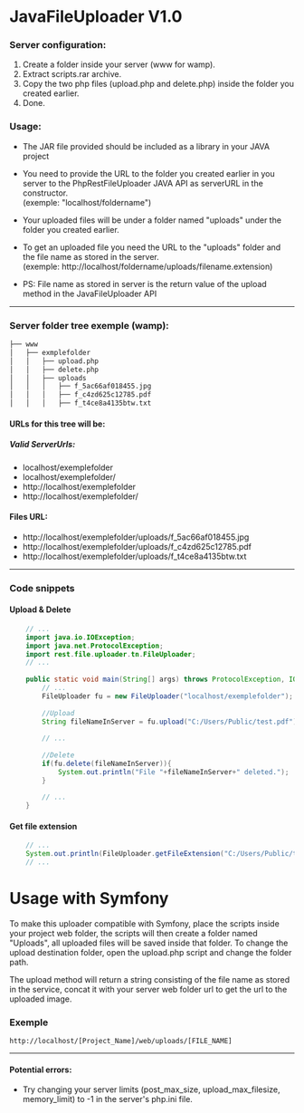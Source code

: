 # JavaFileUploader V1.0

### Server configuration:
1. Create a folder inside your server (www for wamp).
2. Extract scripts.rar archive.
3. Copy the two php files (upload.php and delete.php) inside the folder you created earlier.
4. Done.


### Usage:
* The JAR file provided should be included as a library in your JAVA project

* You need to provide the URL to the folder you created earlier in you server to the PhpRestFileUploader JAVA API as serverURL in the constructor.<br/>(exemple: "localhost/foldername")

* Your uploaded files will be under a folder named "uploads" under the folder you created earlier.

* To get an uploaded file you need the URL to the "uploads" folder and the file name as stored in the server.<br/>(exemple: http://localhost/foldername/uploads/filename.extension)

* PS: File name as stored in server is the return value of the upload method in the JavaFileUploader API

- - - -

### Server folder tree exemple (wamp):
```bash
├── www
│   ├── exmplefolder
│   │   ├── upload.php
│   │   ├── delete.php
│   │   ├── uploads
│   │   │   ├── f_5ac66af018455.jpg
│   │   │   ├── f_c4zd625c12785.pdf
│   │   │   ├── f_t4ce8a4135btw.txt
```

#### URLs for this tree will be:

##### Valid ServerUrls: 
* localhost/exemplefolder
* localhost/exemplefolder/
* http://localhost/exemplefolder
* http://localhost/exemplefolder/

#### Files URL: 
* http://localhost/exemplefolder/uploads/f_5ac66af018455.jpg
* http://localhost/exemplefolder/uploads/f_c4zd625c12785.pdf
* http://localhost/exemplefolder/uploads/f_t4ce8a4135btw.txt               

- - -

### Code snippets
#### Upload & Delete

```java
    // ...
    import java.io.IOException;
    import java.net.ProtocolException;
    import rest.file.uploader.tn.FileUploader;
    // ...
    
    public static void main(String[] args) throws ProtocolException, IOException{
        // ...
        FileUploader fu = new FileUploader("localhost/exemplefolder");
        
        //Upload
        String fileNameInServer = fu.upload("C:/Users/Public/test.pdf");
        
        // ...
        
        //Delete
        if(fu.delete(fileNameInServer)){
            System.out.println("File "+fileNameInServer+" deleted.");
        }
        
        // ...
    }
```
    
#### Get file extension

```java
    // ...
    System.out.println(FileUploader.getFileExtension("C:/Users/Public/test.png")); /*This will print "png"*/
    // ...
```

# Usage with Symfony
To make this uploader compatible with Symfony, place the scripts inside your project web folder, the scripts will then create a folder named "Uploads", all uploaded files will be saved inside that folder. To change the upload destination folder, open the upload.php script and change the folder path.

The upload method will return a string consisting of the file name as stored in the service, concat it with your server web folder url to get the url to the uploaded image.
### Exemple
    http://localhost/[Project_Name]/web/uploads/[FILE_NAME]

- - -

#### Potential errors:
* Try changing your server limits (post_max_size, upload_max_filesize, memory_limit) to -1 in the server's php.ini file.
